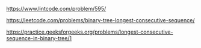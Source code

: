 https://www.lintcode.com/problem/595/

https://leetcode.com/problems/binary-tree-longest-consecutive-sequence/

https://practice.geeksforgeeks.org/problems/longest-consecutive-sequence-in-binary-tree/1
